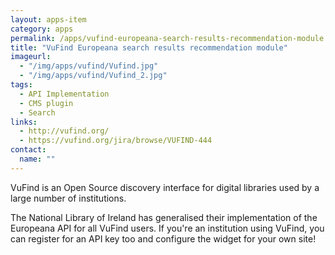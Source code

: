 ```yaml
---
layout: apps-item
category: apps
permalink: /apps/vufind-europeana-search-results-recommendation-module
title: "VuFind Europeana search results recommendation module"
imageurl:
  - "/img/apps/vufind/Vufind.jpg"
  - "/img/apps/vufind/Vufind_2.jpg"
tags:
  - API Implementation
  - CMS plugin
  - Search
links:
  - http://vufind.org/
  - https://vufind.org/jira/browse/VUFIND-444
contact: 
  name: ""
---
```


VuFind is an Open Source discovery interface for digital libraries used by a large number of institutions.

The National Library of Ireland has generalised their implementation of the Europeana API for all VuFind users. If you're an institution using VuFind, you can register for an API key too and configure the widget for your own site!
